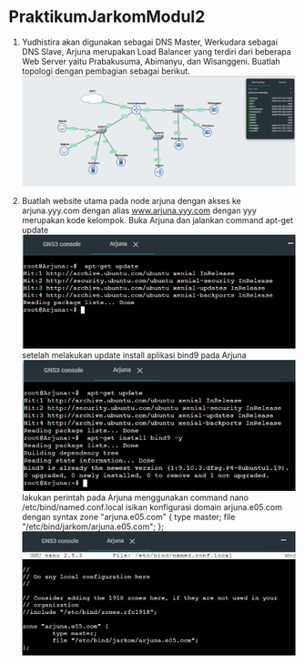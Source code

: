 # PraktikumJarkomModul2
1. Yudhistira akan digunakan sebagai DNS Master, Werkudara sebagai DNS Slave, Arjuna merupakan Load Balancer yang terdiri dari beberapa Web Server yaitu Prabakusuma, Abimanyu, dan Wisanggeni. Buatlah topologi dengan pembagian sebagai berikut.
![soal](https://github.com/stevanza/PraktikumJarkomModul2/blob/main/WhatsApp%20Image%202023-10-17%20at%2018.42.38_ef3e9851.jpg)


3. Buatlah website utama pada node arjuna dengan akses ke arjuna.yyy.com dengan alias www.arjuna.yyy.com dengan yyy merupakan kode kelompok.
Buka Arjuna dan jalankan command  apt-get update
![soal](https://github.com/stevanza/PraktikumJarkomModul2/blob/main/WhatsApp%20Image%202023-10-17%20at%2018.52.33_e02e7588.jpg)
setelah melakukan update install aplikasi bind9 pada Arjuna
![soal](https://github.com/stevanza/PraktikumJarkomModul2/blob/main/WhatsApp%20Image%202023-10-17%20at%2018.55.55_2408d531.jpg)
lakukan perintah pada Arjuna menggunakan command nano /etc/bind/named.conf.local
isikan konfigurasi domain arjuna.e05.com dengan syntax
zone "arjuna.e05.com" {
	type master;
	file "/etc/bind/jarkom/arjuna.e05.com";
};
![soal](https://github.com/stevanza/PraktikumJarkomModul2/blob/main/WhatsApp%20Image%202023-10-17%20at%2018.57.50_6472720c.jpg)


